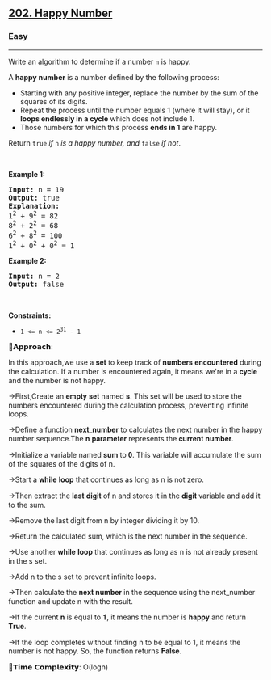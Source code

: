 <h2><a href="https://leetcode.com/problems/happy-number">202. Happy Number</a></h2><h3>Easy</h3><hr><p>Write an algorithm to determine if a number <code>n</code> is happy.</p>

<p>A <strong>happy number</strong> is a number defined by the following process:</p>

<ul>
	<li>Starting with any positive integer, replace the number by the sum of the squares of its digits.</li>
	<li>Repeat the process until the number equals 1 (where it will stay), or it <strong>loops endlessly in a cycle</strong> which does not include 1.</li>
	<li>Those numbers for which this process <strong>ends in 1</strong> are happy.</li>
</ul>

<p>Return <code>true</code> <em>if</em> <code>n</code> <em>is a happy number, and</em> <code>false</code> <em>if not</em>.</p>

<p>&nbsp;</p>
<p><strong class="example">Example 1:</strong></p>

<pre>
<strong>Input:</strong> n = 19
<strong>Output:</strong> true
<strong>Explanation:</strong>
1<sup>2</sup> + 9<sup>2</sup> = 82
8<sup>2</sup> + 2<sup>2</sup> = 68
6<sup>2</sup> + 8<sup>2</sup> = 100
1<sup>2</sup> + 0<sup>2</sup> + 0<sup>2</sup> = 1
</pre>

<p><strong class="example">Example 2:</strong></p>

<pre>
<strong>Input:</strong> n = 2
<strong>Output:</strong> false
</pre>

<p>&nbsp;</p>
<p><strong>Constraints:</strong></p>

<ul>
	<li><code>1 &lt;= n &lt;= 2<sup>31</sup> - 1</code></li>
</ul>

🧠𝗔𝗽𝗽𝗿𝗼𝗮𝗰𝗵:

In this approach,we use a 𝐬𝐞𝐭 to keep track of 𝐧𝐮𝐦𝐛𝐞𝐫𝐬 𝐞𝐧𝐜𝐨𝐮𝐧𝐭𝐞𝐫𝐞𝐝 during the calculation. If a number is encountered again, it means we're in a 𝐜𝐲𝐜𝐥𝐞 and the number is not happy.

->First,Create an 𝐞𝐦𝐩𝐭𝐲 𝐬𝐞𝐭 named 𝐬. This set will be used to store the numbers encountered during the calculation process, preventing infinite loops.

->Define a function 𝐧𝐞𝐱𝐭_𝐧𝐮𝐦𝐛𝐞𝐫 to calculates the next number in the happy number sequence.The 𝐧 𝐩𝐚𝐫𝐚𝐦𝐞𝐭𝐞𝐫 represents the 𝐜𝐮𝐫𝐫𝐞𝐧𝐭 𝐧𝐮𝐦𝐛𝐞𝐫.

->Initialize a variable named 𝐬𝐮𝐦 to 𝟎. This variable will accumulate the sum of the squares of the digits of n.

->Start a 𝐰𝐡𝐢𝐥𝐞 𝐥𝐨𝐨𝐩 that continues as long as n is not zero.

->Then extract the 𝐥𝐚𝐬𝐭 𝐝𝐢𝐠𝐢𝐭 of n and stores it in the 𝐝𝐢𝐠𝐢𝐭 variable and add it to the sum.

->Remove the last digit from n by integer dividing it by 10.

->Return the calculated sum, which is the next number in the sequence.

->Use another 𝐰𝐡𝐢𝐥𝐞 𝐥𝐨𝐨𝐩 that continues as long as n is not already present in the s set.

->Add n to the s set to prevent infinite loops.

->Then calculate the 𝐧𝐞𝐱𝐭 𝐧𝐮𝐦𝐛𝐞𝐫 in the sequence using the next_number  function and update n with the result.

->If the current 𝐧 is equal to 𝟏, it means the number is 𝐡𝐚𝐩𝐩𝐲 and return 𝐓𝐫𝐮𝐞.

->If the loop completes without finding n to be equal to 1, it means the number is not happy. So, the function returns 𝐅𝐚𝐥𝐬𝐞.

🎯𝗧𝗶𝗺𝗲 𝗖𝗼𝗺𝗽𝗹𝗲𝘅𝗶𝘁𝘆: O(logn)
